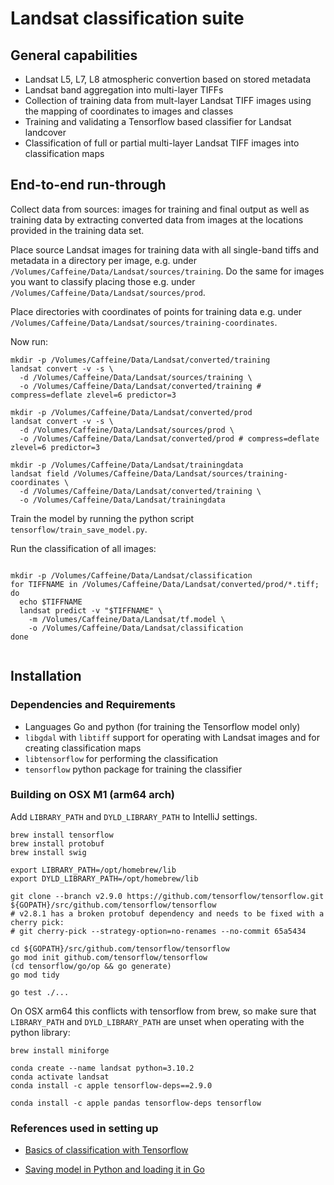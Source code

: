 # Landsat classification suite

## General capabilities

* Landsat L5, L7, L8 atmospheric convertion based on stored metadata
* Landsat band aggregation into multi-layer TIFFs
* Collection of training data from mult-layer Landsat TIFF images using the mapping of coordinates to images and classes
* Training and validating a Tensorflow based classifier for Landsat landcover
* Classification of full or partial multi-layer Landsat TIFF images into classification maps

## End-to-end run-through

Collect data from sources: images for training and final output as well as training data by extracting converted data
from images at the locations provided in the training data set. 

Place source Landsat images for training data with all single-band tiffs and metadata in a directory per image, 
e.g. under `/Volumes/Caffeine/Data/Landsat/sources/training`. Do the same for images you want to classify placing those
e.g. under `/Volumes/Caffeine/Data/Landsat/sources/prod`.

Place directories with coordinates of points for training data e.g. under 
`/Volumes/Caffeine/Data/Landsat/sources/training-coordinates`.

Now run:

```shell
mkdir -p /Volumes/Caffeine/Data/Landsat/converted/training
landsat convert -v -s \
  -d /Volumes/Caffeine/Data/Landsat/sources/training \
  -o /Volumes/Caffeine/Data/Landsat/converted/training # compress=deflate zlevel=6 predictor=3

mkdir -p /Volumes/Caffeine/Data/Landsat/converted/prod
landsat convert -v -s \
  -d /Volumes/Caffeine/Data/Landsat/sources/prod \
  -o /Volumes/Caffeine/Data/Landsat/converted/prod # compress=deflate zlevel=6 predictor=3

mkdir -p /Volumes/Caffeine/Data/Landsat/trainingdata
landsat field /Volumes/Caffeine/Data/Landsat/sources/training-coordinates \
  -d /Volumes/Caffeine/Data/Landsat/converted/training \
  -o /Volumes/Caffeine/Data/Landsat/trainingdata
```

Train the model by running the python script `tensorflow/train_save_model.py`.

Run the classification of all images:

```shell

mkdir -p /Volumes/Caffeine/Data/Landsat/classification
for TIFFNAME in /Volumes/Caffeine/Data/Landsat/converted/prod/*.tiff; do
  echo $TIFFNAME
  landsat predict -v "$TIFFNAME" \
    -m /Volumes/Caffeine/Data/Landsat/tf.model \
    -o /Volumes/Caffeine/Data/Landsat/classification
done


```

## Installation

### Dependencies and Requirements

* Languages Go and python (for training the Tensorflow model only)
* `libgdal` with `libtiff` support for operating with Landsat images and for creating classification maps
* `libtensorflow` for performing the classification
* `tensorflow` python package for training the classifier


### Building on OSX M1 (arm64 arch)


Add `LIBRARY_PATH` and `DYLD_LIBRARY_PATH` to IntelliJ settings.

```shell
brew install tensorflow
brew install protobuf
brew install swig

export LIBRARY_PATH=/opt/homebrew/lib
export DYLD_LIBRARY_PATH=/opt/homebrew/lib

git clone --branch v2.9.0 https://github.com/tensorflow/tensorflow.git ${GOPATH}/src/github.com/tensorflow/tensorflow
# v2.8.1 has a broken protobuf dependency and needs to be fixed with a cherry pick:
# git cherry-pick --strategy-option=no-renames --no-commit 65a5434

cd ${GOPATH}/src/github.com/tensorflow/tensorflow
go mod init github.com/tensorflow/tensorflow
(cd tensorflow/go/op && go generate)
go mod tidy

go test ./...
```

On OSX arm64 this conflicts with tensorflow from brew, so make sure that `LIBRARY_PATH` and `DYLD_LIBRARY_PATH` are
unset when operating with the python library:

```shell
brew install miniforge

conda create --name landsat python=3.10.2
conda activate landsat
conda install -c apple tensorflow-deps==2.9.0

conda install -c apple pandas tensorflow-deps tensorflow
```

### References used in setting up

* [Basics of classification with Tensorflow](https://towardsdatascience.com/how-to-train-a-classification-model-with-tensorflow-in-10-minutes-fd2b7cfba86)

* [Saving model in Python and loading it in Go](https://tonytruong.net/running-a-keras-tensorflow-model-in-golang/)

